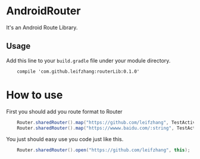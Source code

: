 # AndroidRouter
It's an Android Route Library.
## Usage
Add this line to your `build.gradle` file under your module directory. 
```
    compile 'com.github.leifzhang:routerLib:0.1.0'
```
# How to use
 First you should add you route format to Router
```java 
    Router.sharedRouter().map("https://github.com/leifzhang", TestActivity.class);
    Router.sharedRouter().map("https://wwww.baidu.com/:string", TestActivity.class);
```
You just should easy use you code just like this.
```java
    Router.sharedRouter().open("https://github.com/leifzhang", this);
```
